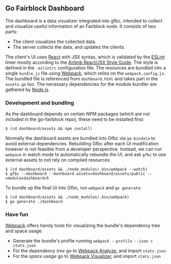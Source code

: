## Go Fairblock Dashboard

The dashboard is a data visualizer integrated into gfbc, intended to collect and visualize useful information of an Fairblock node. It consists of two parts:

* The client visualizes the collected data.
* The server collects the data, and updates the clients.

The client's UI uses [React][React] with JSX syntax, which is validated by the [ESLint][ESLint] linter mostly according to the [Airbnb React/JSX Style Guide][Airbnb]. The style is defined in the `.eslintrc` configuration file. The resources are bundled into a single `bundle.js` file using [Webpack][Webpack], which relies on the `webpack.config.js`. The bundled file is referenced from `dashboard.html` and takes part in the `assets.go` too. The necessary dependencies for the module bundler are gathered by [Node.js][Node.js].

### Development and bundling

As the dashboard depends on certain NPM packages (which are not included in the go-fairblock repo), these need to be installed first:

```
$ (cd dashboard/assets && npm install)
```

Normally the dashboard assets are bundled into Gfbc via `go-bindata` to avoid external dependencies. Rebuilding Gfbc after each UI modification however is not feasible from a developer perspective. Instead, we can run `webpack` in watch mode to automatically rebundle the UI, and ask `gfbc` to use external assets to not rely on compiled resources:

```
$ (cd dashboard/assets && ./node_modules/.bin/webpack --watch)
$ gfbc --dashboard --dashboard.assets=dashboard/assets/public --vmodule=dashboard=5
```

To bundle up the final UI into Gfbc, run `webpack` and `go generate`:

```
$ (cd dashboard/assets && ./node_modules/.bin/webpack)
$ go generate ./dashboard
```

### Have fun

[Webpack][Webpack] offers handy tools for visualizing the bundle's dependency tree and space usage.

* Generate the bundle's profile running `webpack --profile --json > stats.json`
* For the _dependency tree_ go to [Webpack Analyze][WA], and import `stats.json`
* For the _space usage_ go to [Webpack Visualizer][WV], and import `stats.json`

[React]: https://reactjs.org/
[ESLint]: https://eslint.org/
[Airbnb]: https://github.com/airbnb/javascript/tree/master/react
[Webpack]: https://webpack.github.io/
[WA]: http://webpack.github.io/analyse/
[WV]: http://chrisbateman.github.io/webpack-visualizer/
[Node.js]: https://nodejs.org/en/
